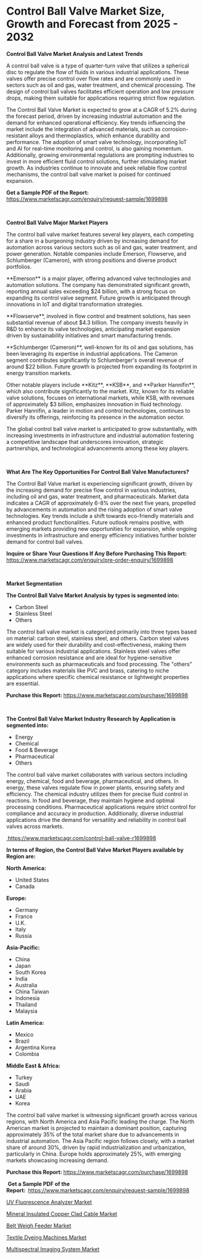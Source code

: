 <p><h1>Control Ball Valve Market Size, Growth and Forecast from 2025 - 2032</h1></p><p><strong>Control Ball Valve Market Analysis and Latest Trends</strong></p>
<p><p>A control ball valve is a type of quarter-turn valve that utilizes a spherical disc to regulate the flow of fluids in various industrial applications. These valves offer precise control over flow rates and are commonly used in sectors such as oil and gas, water treatment, and chemical processing. The design of control ball valves facilitates efficient operation and low pressure drops, making them suitable for applications requiring strict flow regulation.</p><p>The Control Ball Valve Market is expected to grow at a CAGR of 5.2% during the forecast period, driven by increasing industrial automation and the demand for enhanced operational efficiency. Key trends influencing the market include the integration of advanced materials, such as corrosion-resistant alloys and thermoplastics, which enhance durability and performance. The adoption of smart valve technology, incorporating IoT and AI for real-time monitoring and control, is also gaining momentum. Additionally, growing environmental regulations are prompting industries to invest in more efficient fluid control solutions, further stimulating market growth. As industries continue to innovate and seek reliable flow control mechanisms, the control ball valve market is poised for continued expansion.</p></p>
<p><strong>Get a Sample PDF of the Report:&nbsp;</strong> <a href="https://www.marketscagr.com/enquiry/request-sample/1699898?utm_campaign=3546&utm_medium=2&utm_source=Github&utm_content=ia&utm_term=27032025&utm_id=control-ball-valve">https://www.marketscagr.com/enquiry/request-sample/1699898</a></p>
<p>&nbsp;</p>
<p><strong>Control Ball Valve Major Market Players</strong></p>
<p><p>The control ball valve market features several key players, each competing for a share in a burgeoning industry driven by increasing demand for automation across various sectors such as oil and gas, water treatment, and power generation. Notable companies include Emerson, Flowserve, and Schlumberger (Cameron), with strong positions and diverse product portfolios.</p><p>**Emerson** is a major player, offering advanced valve technologies and automation solutions. The company has demonstrated significant growth, reporting annual sales exceeding $24 billion, with a strong focus on expanding its control valve segment. Future growth is anticipated through innovations in IoT and digital transformation strategies.</p><p>**Flowserve**, involved in flow control and treatment solutions, has seen substantial revenue of about $4.3 billion. The company invests heavily in R&D to enhance its valve technologies, anticipating market expansion driven by sustainability initiatives and smart manufacturing trends.</p><p>**Schlumberger (Cameron)**, well-known for its oil and gas solutions, has been leveraging its expertise in industrial applications. The Cameron segment contributes significantly to Schlumberger's overall revenue of around $22 billion. Future growth is projected from expanding its footprint in energy transition markets.</p><p>Other notable players include **Kitz**, **KSB**, and **Parker Hannifin**, which also contribute significantly to the market. Kitz, known for its reliable valve solutions, focuses on international markets, while KSB, with revenues of approximately $3 billion, emphasizes innovation in fluid technology. Parker Hannifin, a leader in motion and control technologies, continues to diversify its offerings, reinforcing its presence in the automation sector.</p><p>The global control ball valve market is anticipated to grow substantially, with increasing investments in infrastructure and industrial automation fostering a competitive landscape that underscores innovation, strategic partnerships, and technological advancements among these key players.</p></p>
<p>&nbsp;</p>
<p><strong>What Are The Key Opportunities For Control Ball Valve Manufacturers?</strong></p>
<p><p>The Control Ball Valve market is experiencing significant growth, driven by the increasing demand for precise flow control in various industries, including oil and gas, water treatment, and pharmaceuticals. Market data indicates a CAGR of approximately 6-8% over the next five years, propelled by advancements in automation and the rising adoption of smart valve technologies. Key trends include a shift towards eco-friendly materials and enhanced product functionalities. Future outlook remains positive, with emerging markets providing new opportunities for expansion, while ongoing investments in infrastructure and energy efficiency initiatives further bolster demand for control ball valves.</p></p>
<p><strong>Inquire or Share Your Questions If Any Before Purchasing This Report:</strong> <a href="https://www.marketscagr.com/enquiry/pre-order-enquiry/1699898?utm_campaign=3546&utm_medium=2&utm_source=Github&utm_content=ia&utm_term=27032025&utm_id=control-ball-valve">https://www.marketscagr.com/enquiry/pre-order-enquiry/1699898</a></p>
<p>&nbsp;</p>
<p><strong>Market Segmentation</strong></p>
<p><strong>The Control Ball Valve Market Analysis by types is segmented into:</strong></p>
<p><ul><li>Carbon Steel</li><li>Stainless Steel</li><li>Others</li></ul></p>
<p><p>The control ball valve market is categorized primarily into three types based on material: carbon steel, stainless steel, and others. Carbon steel valves are widely used for their durability and cost-effectiveness, making them suitable for various industrial applications. Stainless steel valves offer enhanced corrosion resistance and are ideal for hygiene-sensitive environments such as pharmaceuticals and food processing. The "others" category includes materials like PVC and brass, catering to niche applications where specific chemical resistance or lightweight properties are essential.</p></p>
<p><strong>Purchase this Report:&nbsp;</strong><a href="https://www.marketscagr.com/purchase/1699898?utm_campaign=3546&utm_medium=2&utm_source=Github&utm_content=ia&utm_term=27032025&utm_id=control-ball-valve">https://www.marketscagr.com/purchase/1699898</a></p>
<p>&nbsp;</p>
<p><strong>The Control Ball Valve Market Industry Research by Application is segmented into:</strong></p>
<p><ul><li>Energy</li><li>Chemical</li><li>Food & Beverage</li><li>Pharmaceutical</li><li>Others</li></ul></p>
<p><p>The control ball valve market collaborates with various sectors including energy, chemical, food and beverage, pharmaceutical, and others. In energy, these valves regulate flow in power plants, ensuring safety and efficiency. The chemical industry utilizes them for precise fluid control in reactions. In food and beverage, they maintain hygiene and optimal processing conditions. Pharmaceutical applications require strict control for compliance and accuracy in production. Additionally, diverse industrial applications drive the demand for versatility and reliability in control ball valves across markets.</p></p>
<p><a href="https://www.marketscagr.com/control-ball-valve-r1699898?utm_campaign=3546&utm_medium=2&utm_source=Github&utm_content=ia&utm_term=27032025&utm_id=control-ball-valve">&nbsp;https://www.marketscagr.com/control-ball-valve-r1699898</a></p>
<p><strong>In terms of Region, the Control Ball Valve Market Players available by Region are:</strong></p>
<p>
    <p> <strong> North America: </strong>
        <ul>
            <li>United States</li>
            <li>Canada</li>
        </ul>
        </p> 
    <p> <strong> Europe: </strong>
        <ul>
            <li>Germany</li>
            <li>France</li>
            <li>U.K.</li>
            <li>Italy</li>
            <li>Russia</li>
        </ul>
        </p> 
    <p> <strong> Asia-Pacific: </strong>
        <ul>
            <li>China</li>
            <li>Japan</li>
            <li>South Korea</li>
            <li>India</li>
            <li>Australia</li>
            <li>China Taiwan</li>
            <li>Indonesia</li>
            <li>Thailand</li>
            <li>Malaysia</li>
        </ul>
        </p> 
    <p> <strong> Latin America: </strong>
        <ul>
            <li>Mexico</li>
            <li>Brazil</li>
            <li>Argentina Korea</li>
            <li>Colombia</li>
        </ul>
        </p> 
    <p> <strong> Middle East & Africa: </strong>
        <ul>
            <li>Turkey</li>
            <li>Saudi</li>
            <li>Arabia</li>
            <li>UAE</li>
            <li>Korea</li>
        </ul>
    </p>
    </p>
<p><p>The control ball valve market is witnessing significant growth across various regions, with North America and Asia Pacific leading the charge. The North American market is projected to maintain a dominant position, capturing approximately 35% of the total market share due to advancements in industrial automation. The Asia Pacific region follows closely, with a market share of around 30%, driven by rapid industrialization and urbanization, particularly in China. Europe holds approximately 25%, with emerging markets showcasing increasing demand.</p></p>
<p><strong>Purchase this Report: </strong><a href="https://www.marketscagr.com/purchase/1699898?utm_campaign=3546&utm_medium=2&utm_source=Github&utm_content=ia&utm_term=27032025&utm_id=control-ball-valve">https://www.marketscagr.com/purchase/1699898</a></p>
<p>&nbsp;<strong>Get a Sample PDF of the Report:&nbsp;&nbsp;</strong><a href="https://www.marketscagr.com/enquiry/request-sample/1699898?utm_campaign=3546&utm_medium=2&utm_source=Github&utm_content=ia&utm_term=27032025&utm_id=control-ball-valve">https://www.marketscagr.com/enquiry/request-sample/1699898</a></p>
<p><strong></strong></p>
<p><p><a href="https://www.linkedin.com/pulse/comprehensive-review-uv-fluorescence-analyzer-market-v9fhe?utm_campaign=3546&utm_medium=2&utm_source=Github&utm_content=ia&utm_term=27032025&utm_id=control-ball-valve">UV Fluorescence Analyzer Market</a></p><p><a href="https://github.com/ziwersekos/Market-Research-Report-List-1/blob/main/mineral-insulated-copper-clad-cable-market.md?utm_campaign=3546&utm_medium=2&utm_source=Github&utm_content=ia&utm_term=27032025&utm_id=control-ball-valve">Mineral Insulated Copper Clad Cable Market</a></p><p><a href="https://www.linkedin.com/pulse/belt-weigh-feeder-market-size-growing-cagr-44-forecast-till-e65be?utm_campaign=3546&utm_medium=2&utm_source=Github&utm_content=ia&utm_term=27032025&utm_id=control-ball-valve">Belt Weigh Feeder Market</a></p><p><a href="https://www.linkedin.com/pulse/textile-dyeing-machines-market-growth-forecast-20252032-41-cagr-qtpde?utm_campaign=3546&utm_medium=2&utm_source=Github&utm_content=ia&utm_term=27032025&utm_id=control-ball-valve">Textile Dyeing Machines Market</a></p><p><a href="https://www.linkedin.com/pulse/market-insights-multispectral-imaging-system-105-cagr-from-679ye?utm_campaign=3546&utm_medium=2&utm_source=Github&utm_content=ia&utm_term=27032025&utm_id=control-ball-valve">Multispectral Imaging System Market</a></p></p>